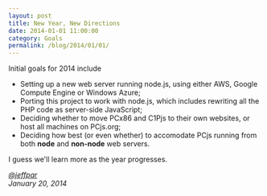 ```yaml
---
layout: post
title: New Year, New Directions
date: 2014-01-01 11:00:00
category: Goals
permalink: /blog/2014/01/01/
---
```


Initial goals for 2014 include

- Setting up a new web server running node.js, using either AWS, Google Compute Engine or Windows Azure;
- Porting this project to work with node.js, which includes rewriting all the PHP code as server-side JavaScript;
- Deciding whether to move PCx86 and C1Pjs to their own websites, or host all machines on PCjs.org;
- Deciding how best (or even whether) to accomodate PCjs running from both **node** and **non-node** web servers.

I guess we'll learn more as the year progresses.

*[@jeffpar](http://twitter.com/jeffpar)*  
*January 20, 2014*
